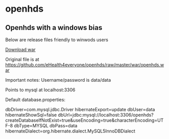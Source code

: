 # openhds
## Openhds with a windows bias

Below are release files friendly to winwods users

[Download war](https://github.com/eHealth4everyone/openhds/raw/master/war/openhds.war)

Original file is at https://github.com/eHealth4everyone/openhds/raw/master/war/openhds.war


Important notes:
Username/password is data/data

Points to mysql at localhost:3306


Default database.properties:

dbDriver=com.mysql.jdbc.Driver
hibernateExport=update
dbUser=data
hibernateShowSql=false
dbUrl=jdbc:mysql://localhost:3306/openhds?createDatabaseIfNotExist=true&amp;useEncoding=true&amp;characterEncoding=UTF-8
dbType=MYSQL
dbPass=data
hibernateDialect=org.hibernate.dialect.MySQL5InnoDBDialect


